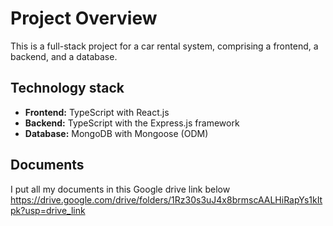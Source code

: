 # Project Overview
This is a full-stack project for a car rental system, comprising a frontend, a backend, and a database.

## Technology stack
- **Frontend:** TypeScript with React.js
- **Backend:** TypeScript with the Express.js framework
- **Database:** MongoDB with Mongoose (ODM)

## Documents
I put all my documents in this Google drive link below
https://drive.google.com/drive/folders/1Rz30s3uJ4x8brmscAALHiRapYs1kItpk?usp=drive_link
